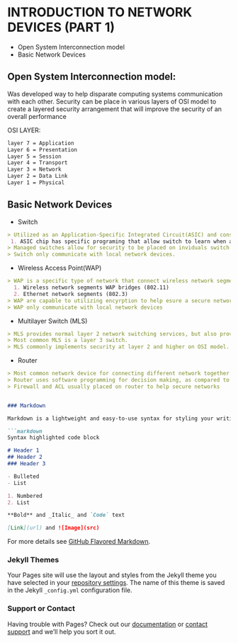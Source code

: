 # INTRODUCTION TO NETWORK DEVICES (PART 1)

- Open System Interconnection model
- Basic Network Devices

## Open System Interconnection model:

Was developed way to help disparate computing systems communication with each other.
Security can be place in various layers of OSI model to create a layered security arrangement that will improve the security of an overall performance

OSI LAYER:
```markdown
layer 7 = Application
Layer 6 = Presentation
Layer 5 = Session
Layer 4 = Transport
Layer 3 = Network
Layer 2 = Data Link
Layer 1 = Physical
```
## Basic Network Devices
- Switch
```markdown
> Utilized as an Application-Specific Integrated Circuit(ASIC) and considered as LAYER 2 OSI device:
 1. ASIC chip has specific programing that allow switch to learn when a device is on the network and which ports it is connected to cia that device's layer 2 MAC address.
> Managed switches allow for security to be placed on inviduals switch ports and creating more secure enviroment in networking
> Switch only communicate with local network devices.
```
- Wireless Access Point(WAP)
```markdown
> WAP is a specific type of network that connect wireless network segments with wired network segments and considered as as layer 2 OSI device:
  1. Wireless network segments WAP bridges (802.11)
  2. Ethernet network segments (802.3)
> WAP are capable to utilizing encyrption to help esure a secure network networking enviroment.
> WAP only communicate with local network devices
```
- Multilayer Switch (MLS)
```markdown
> MLS provides normal layer 2 network switching services, but also provide layer 3 or higher OSI model services.
> Most common MLS is a layer 3 switch.
> MLS commonly implements security at layer 2 and higher on OSI model.
```
- Router
```markdown
> Most common network device for connecting different network together utilizing the layer 3 OSI model logical network information.
> Router uses software programming for decision making, as compared to the switches use of an ASIC chip.
> Firewall and ACL usually placed on router to help secure networks


### Markdown

Markdown is a lightweight and easy-to-use syntax for styling your writing. It includes conventions for

```markdown
Syntax highlighted code block

# Header 1
## Header 2
### Header 3

- Bulleted
- List

1. Numbered
2. List

**Bold** and _Italic_ and `Code` text

[Link](url) and ![Image](src)
```

For more details see [GitHub Flavored Markdown](https://guides.github.com/features/mastering-markdown/).

### Jekyll Themes

Your Pages site will use the layout and styles from the Jekyll theme you have selected in your [repository settings](https://github.com/Tekasima99/StudySecurity-/settings). The name of this theme is saved in the Jekyll `_config.yml` configuration file.

### Support or Contact

Having trouble with Pages? Check out our [documentation](https://docs.github.com/categories/github-pages-basics/) or [contact support](https://github.com/contact) and we’ll help you sort it out.
